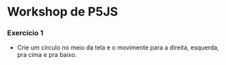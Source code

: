 # Workshop de P5JS

### Exercício 1
* Crie um círculo no meio da tela e o movimente para a direita, esquerda, pra cima e pra baixo.